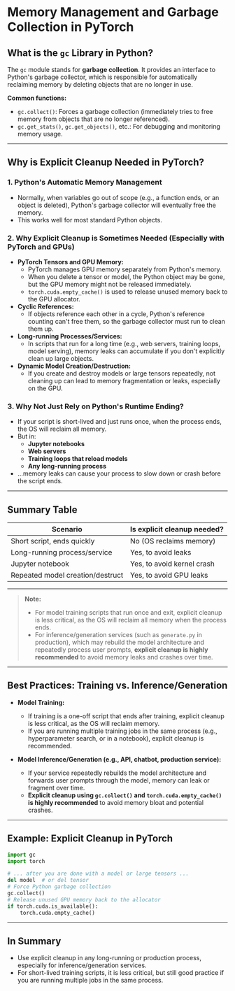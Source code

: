# Memory Management and Garbage Collection in PyTorch

## What is the `gc` Library in Python?

The `gc` module stands for **garbage collection**. It provides an interface to Python's garbage collector, which is responsible for automatically reclaiming memory by deleting objects that are no longer in use.

**Common functions:**

- `gc.collect()`: Forces a garbage collection (immediately tries to free memory from objects that are no longer referenced).
- `gc.get_stats()`, `gc.get_objects()`, etc.: For debugging and monitoring memory usage.

---

## Why is Explicit Cleanup Needed in PyTorch?

### 1. Python's Automatic Memory Management

- Normally, when variables go out of scope (e.g., a function ends, or an object is deleted), Python's garbage collector will eventually free the memory.
- This works well for most standard Python objects.

### 2. Why Explicit Cleanup is Sometimes Needed (Especially with PyTorch and GPUs)

- **PyTorch Tensors and GPU Memory:**
  - PyTorch manages GPU memory separately from Python's memory.
  - When you delete a tensor or model, the Python object may be gone, but the GPU memory might not be released immediately.
  - `torch.cuda.empty_cache()` is used to release unused memory back to the GPU allocator.
- **Cyclic References:**
  - If objects reference each other in a cycle, Python's reference counting can't free them, so the garbage collector must run to clean them up.
- **Long-running Processes/Services:**
  - In scripts that run for a long time (e.g., web servers, training loops, model serving), memory leaks can accumulate if you don't explicitly clean up large objects.
- **Dynamic Model Creation/Destruction:**
  - If you create and destroy models or large tensors repeatedly, not cleaning up can lead to memory fragmentation or leaks, especially on the GPU.

### 3. Why Not Just Rely on Python's Runtime Ending?

- If your script is short-lived and just runs once, when the process ends, the OS will reclaim all memory.
- But in:
  - **Jupyter notebooks**
  - **Web servers**
  - **Training loops that reload models**
  - **Any long-running process**
- ...memory leaks can cause your process to slow down or crash before the script ends.

---

## Summary Table

| Scenario                         | Is explicit cleanup needed? |
| -------------------------------- | --------------------------- |
| Short script, ends quickly       | No (OS reclaims memory)     |
| Long-running process/service     | Yes, to avoid leaks         |
| Jupyter notebook                 | Yes, to avoid kernel crash  |
| Repeated model creation/destruct | Yes, to avoid GPU leaks     |

---

> **Note:**
>
> - For model training scripts that run once and exit, explicit cleanup is less critical, as the OS will reclaim all memory when the process ends.
> - For inference/generation services (such as `generate.py` in production), which may rebuild the model architecture and repeatedly process user prompts, **explicit cleanup is highly recommended** to avoid memory leaks and crashes over time.

---

## Best Practices: Training vs. Inference/Generation

- **Model Training:**

  - If training is a one-off script that ends after training, explicit cleanup is less critical, as the OS will reclaim memory.
  - If you are running multiple training jobs in the same process (e.g., hyperparameter search, or in a notebook), explicit cleanup is recommended.

- **Model Inference/Generation (e.g., API, chatbot, production service):**
  - If your service repeatedly rebuilds the model architecture and forwards user prompts through the model, memory can leak or fragment over time.
  - **Explicit cleanup using `gc.collect()` and `torch.cuda.empty_cache()` is highly recommended** to avoid memory bloat and potential crashes.

---

## Example: Explicit Cleanup in PyTorch

```python
import gc
import torch

# ... after you are done with a model or large tensors ...
del model  # or del tensor
# Force Python garbage collection
gc.collect()
# Release unused GPU memory back to the allocator
if torch.cuda.is_available():
    torch.cuda.empty_cache()
```

---

## In Summary

- Use explicit cleanup in any long-running or production process, especially for inference/generation services.
- For short-lived training scripts, it is less critical, but still good practice if you are running multiple jobs in the same process.
